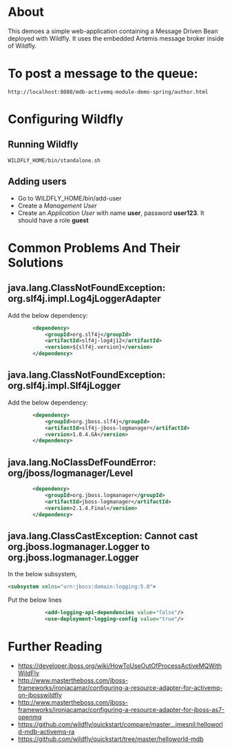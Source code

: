 # About

This demoes a simple web-application containing a Message Driven Bean deployed with Wildfly. It uses the embedded Artemis message broker inside of Wildfly.


# To post a message to the queue:

	http://localhost:8080/mdb-activemq-module-demo-spring/author.html


# Configuring Wildfly

## Running Wildfly

	WILDFLY_HOME/bin/standalone.sh 

## Adding users

- Go to WILDFLY_HOME/bin/add-user
- Create a *Management User*
- Create an *Application User* with name **user**, password **user123**. It should have a role **guest**

# Common Problems And Their Solutions

## java.lang.ClassNotFoundException: org.slf4j.impl.Log4jLoggerAdapter

Add the below dependency:

``` xml
		<dependency>
	        <groupId>org.slf4j</groupId>
	        <artifactId>slf4j-log4j12</artifactId>
	        <version>${slf4j.version}</version>
	    </dependency>
```

## java.lang.ClassNotFoundException: org.slf4j.impl.Slf4jLogger

Add the below dependency:

``` xml
		<dependency>
		    <groupId>org.jboss.slf4j</groupId>
		    <artifactId>slf4j-jboss-logmanager</artifactId>
		    <version>1.0.4.GA</version>
		</dependency>
```
 
## java.lang.NoClassDefFoundError: org/jboss/logmanager/Level

``` xml
		<dependency>
			<groupId>org.jboss.logmanager</groupId>
		    <artifactId>jboss-logmanager</artifactId>
			<version>2.1.4.Final</version>
		</dependency>
```

## java.lang.ClassCastException: Cannot cast org.jboss.logmanager.Logger to org.jboss.logmanager.Logger

In the below subsystem,

``` xml
<subsystem xmlns="urn:jboss:domain:logging:5.0">
```

Put the below lines

``` xml
            <add-logging-api-dependencies value="false"/>
            <use-deployment-logging-config value="true"/>
```

# Further Reading

- <https://developer.jboss.org/wiki/HowToUseOutOfProcessActiveMQWithWildFly>
- <http://www.mastertheboss.com/jboss-frameworks/ironjacamar/configuring-a-resource-adapter-for-activemq-on-jbosswildfly>
- <http://www.mastertheboss.com/jboss-frameworks/ironjacamar/configuring-a-resource-adapter-for-jboss-as7-openmq>
- <https://github.com/wildfly/quickstart/compare/master...jmesnil:helloworld-mdb-activemq-ra>
- <https://github.com/wildfly/quickstart/tree/master/helloworld-mdb>
